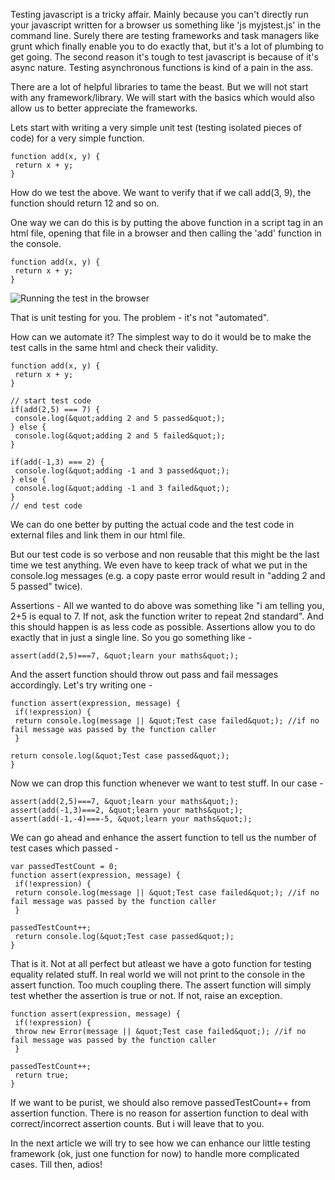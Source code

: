 Testing javascript is a tricky affair. Mainly because you can't directly run your javascript written for a browser us something like 'js myjstest.js' in the command line. Surely there are testing frameworks and task managers like grunt which finally enable you to do exactly that, but it's a lot of plumbing to get going.
The second reason it's tough to test javascript is because of it's async nature. Testing asynchronous functions is kind of a pain in the ass.

There are a lot of helpful libraries to tame the beast. But we will not start with any framework/library. We will start with the basics which would also allow us to better appreciate the frameworks.

Lets start with writing a very simple unit test (testing isolated pieces of code) for a very simple function.

```
function add(x, y) {
 return x + y;
}
```

How do we test the above. We want to verify that if we call add(3, 9), the function should return 12 and so on.

One way we can do this is by putting the above function in a script tag in an html file, opening that file in a browser and then calling the 'add' function in the console.

```
function add(x, y) {
 return x + y;
}
```

![Running the test in the browser](https://farm9.staticflickr.com/8643/16196564474_63b66e88a3_o.png)

That is unit testing for you. The problem - it's not "automated".

How can we automate it? The simplest way to do it would be to make the test calls in the same html and check their validity.

```
function add(x, y) {
 return x + y;
}

// start test code
if(add(2,5) === 7) {
 console.log(&quot;adding 2 and 5 passed&quot;);
} else {
 console.log(&quot;adding 2 and 5 failed&quot;);
}

if(add(-1,3) === 2) {
 console.log(&quot;adding -1 and 3 passed&quot;);
} else {
 console.log(&quot;adding -1 and 3 failed&quot;);
}
// end test code
```

We can do one better by putting the actual code and the test code in external files and link them in our html file.

But our test code is so verbose and non reusable that this might be the last time we test anything. We even have to keep track of what we put in the console.log messages (e.g. a copy paste error would result in "adding 2 and 5 passed" twice).

Assertions -
All we wanted to do above was something like "i am telling you, 2+5 is equal to 7. If not, ask the function writer to repeat 2nd standard". And this should happen is as less code as possible. Assertions allow you to do exactly that in just a single line. So you go something like -

```assert(add(2,5)===7, &quot;learn your maths&quot;);```

And the assert function should throw out pass and fail messages accordingly. Let's try writing one -

```
function assert(expression, message) {
 if(!expression) {
 return console.log(message || &quot;Test case failed&quot;); //if no fail message was passed by the function caller
 }

return console.log(&quot;Test case passed&quot;);
}
```

Now we can drop this function whenever we want to test stuff. In our case -

```
assert(add(2,5)===7, &quot;learn your maths&quot;);
assert(add(-1,3)===2, &quot;learn your maths&quot;);
assert(add(-1,-4)===-5, &quot;learn your maths&quot;);
```

We can go ahead and enhance the assert function to tell us the number of test cases which passed -

```
var passedTestCount = 0;
function assert(expression, message) {
 if(!expression) {
 return console.log(message || &quot;Test case failed&quot;); //if no fail message was passed by the function caller
 }

passedTestCount++;
 return console.log(&quot;Test case passed&quot;);
}
```

That is it. Not at all perfect but atleast we have a goto function for testing equality related stuff. In real world we will not print to the console in the assert function. Too much coupling there. The assert function will simply test whether the assertion is true or not. If not, raise an exception.

```
function assert(expression, message) {
 if(!expression) {
 throw new Error(message || &quot;Test case failed&quot;); //if no fail message was passed by the function caller
 }

passedTestCount++;
 return true;
}
```

If we want to be purist, we should also remove passedTestCount++ from assertion function. There is no reason for assertion function to deal with correct/incorrect assertion counts. But i will leave that to you.

In the next article we will try to see how we can enhance our little testing framework (ok, just one function for now) to handle more complicated cases. Till then, adios!
